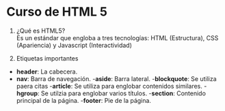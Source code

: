 # Curso de HTML 5
1. ¿Qué es HTML5?  
Es un estándar que engloba a tres tecnologías: HTML (Estructura), CSS (Apariencia) y Javascript (Interactividad)

2. Etiquetas importantes
- **header**: La cabecera.
- **nav**: Barra de navegación.
-**aside**: Barra lateral.
-**blockquote**: Se utiliza paera citas
-**article**: Se utiliza para englobar contenidos similares.
-**hgroup**: Se utilzia para englobar varios títulos.
-**section**: Contenido principal de la página.
-**footer**: Pie de la página.
